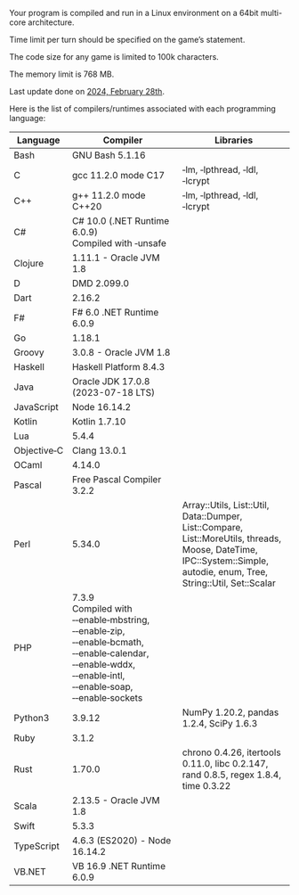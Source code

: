 Your program is compiled and run in a Linux environment on a 64bit multi-core architecture.

Time limit per turn should be specified on the game’s statement.

The code size for any game is limited to 100k characters.

The memory limit is 768 MB.

Last update done on [2024, February 28th](https://forum.codingame.com/t/languages-update/1574/328).

Here is the list of compilers/runtimes associated with each programming language:

|Language|Compiler|Libraries|
|--------|--------|---------|
|Bash	 	|GNU Bash 5.1.16        				|								|
|C	     	|gcc 11.2.0 mode C17   				|‑lm, ‑lpthread, ‑ldl, ‑lcrypt	|
|C++	 	|g++ 11.2.0 mode C++20 				|‑lm, ‑lpthread, ‑ldl, ‑lcrypt	|
|C#			|C# 10.0 (.NET Runtime 6.0.9) <br> Compiled with ‑unsafe|		|
|Clojure	|1.11.1 - Oracle JVM 1.8 			|								|
|D			|DMD 2.099.0 						|								|
|Dart		|2.16.2								|								|
|F#			|F# 6.0 .NET Runtime 6.0.9			|								|
|Go			|1.18.1								|								|
|Groovy		|3.0.8 - Oracle JVM 1.8				|								|
|Haskell	|Haskell Platform 8.4.3				|								|
|Java		|Oracle JDK 17.0.8 (2023-07-18 LTS) |								|
|JavaScript	|Node 16.14.2 						|								|
|Kotlin		|Kotlin 1.7.10 						|								|
|Lua		|5.4.4								|								|
|Objective‑C|Clang 13.0.1 						|								|
|OCaml		|4.14.0								|								|
|Pascal		|Free Pascal Compiler 3.2.2			|								|
|Perl		|5.34.0 							|Array::Utils, List::Util, Data::Dumper, List::Compare, <br> List::MoreUtils, threads, Moose, DateTime, IPC::System::Simple, <br>autodie, enum, Tree, String::Util, Set::Scalar		|
|PHP		|7.3.9 	<br> Compiled with ‑‑enable‑mbstring, ‑‑enable‑zip, ‑‑enable‑bcmath, <br> ‑‑enable‑calendar, ‑‑enable‑wddx, ‑‑enable‑intl, ‑‑enable‑soap, ‑‑enable‑sockets	|											|
|Python3	|3.9.12 								|NumPy 1.20.2, pandas 1.2.4, SciPy 1.6.3 	|
|Ruby		|3.1.2 								|											|
|Rust		|1.70.0 							|chrono 0.4.26, itertools 0.11.0, libc 0.2.147, <br> rand 0.8.5, regex 1.8.4, time 0.3.22 	 																			 |
|Scala		|2.13.5 - Oracle JVM 1.8			|											|
|Swift		|5.3.3								|											|
|TypeScript	|4.6.3 (ES2020) - Node 16.14.2		|											|
|VB.NET		|VB 16.9 .NET Runtime 6.0.9 			|											|
